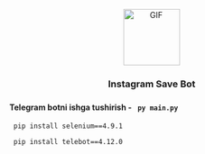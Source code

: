 <p align="center">
<img src="https://img.icons8.com/?size=1x&id=TEYr8ETaIfBJ&format=png" alt="GIF" width="100" height="100"/>
<h3 align="center"> Instagram Save Bot<h3>
</p>

#### Telegram botni ishga tushirish - ```  py main.py  ```
 ```sa
  pip install selenium==4.9.1
  ```
 ```sa
  pip install telebot==4.12.0
  ```
